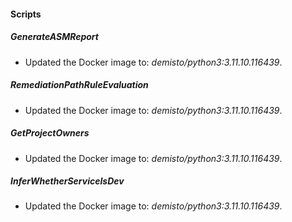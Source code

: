 
#### Scripts

##### GenerateASMReport
- Updated the Docker image to: *demisto/python3:3.11.10.116439*.




##### RemediationPathRuleEvaluation
- Updated the Docker image to: *demisto/python3:3.11.10.116439*.




##### GetProjectOwners
- Updated the Docker image to: *demisto/python3:3.11.10.116439*.




##### InferWhetherServiceIsDev
- Updated the Docker image to: *demisto/python3:3.11.10.116439*.




